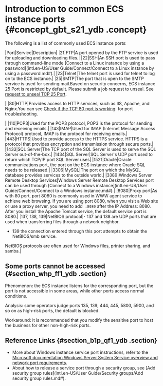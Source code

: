 # Introduction to common ECS instance ports {#concept_gbt_s21_ydb .concept}

The following is a list of commonly used ECS instance ports:

|Port|Service|Description|
|21|FTP|A port opened by the FTP service is used for uploading and downloading files.|
|22|SSH|An SSH port is used to pass through command-line mode [Connect to a Linux instance by using a password](intl.en-US/User Guide/Connect/Connect to a Linux instance by using a password.md#).|
|23|Telnet|The telnet port is used for telnet to log on to the ECS instance.|
|25|SMTP|The port that is open to the SMTP service is used for sending mail.Based on security concerns, ECS instance 25 Port is restricted by default. Please submit a job request to unseal. See [request to unseal TCP 25 Port](https://www.alibabacloud.com/help/doc-detail/56130.htm).

|
|80|HTTP|Provides access to HTTP services, such as IIS, Apache, and Nginx.You can see [Check if the TCP 80 port is working](https://www.alibabacloud.com/help/faq-detail/59367.htm)  for port troubleshooting.

|
|110|POP3|Used for the POP3 protocol, POP3 is the protocol for sending and receiving emails.|
|143|IMAP|Used for IMAP \(Internet Message Access Protocol\) protocol, IMAP is the protocol for receiving emails.|
|443|HTTPS|Used to provide access to the HTTPS service. HTTPS is a protocol that provides encryption and transmission through secure ports.|
|1433|SQL Server|The TCP port of the SQL Server is used to serve the SQL Server out-of-the-box.|
|1434|SQL Server|SQL Server's UDP port used to return which TCP/IP port SQL Server uses|
|1521|Oracle|Oracle communications port, the port on the ECS instance where Oracle SQL needs to be released.|
|3306|MySQL|The port on which the MySQL database provides services to the outside world.|
|3389|Windows Server Remote Desktop Services|Windows Server Remote Desktop Services port can be used through [Connect to a Windows instance](intl.en-US/User Guide/Connect/Connect to a Windows instance.md#).|
|8080|Proxy port|As with 80 port, port 8080 is commonly used in WWW agent service to achieve web browsing. If you are using port 8080, when you visit a Web site or use a proxy server, you need to add  `:8080` after the IP Address: 8080. After you install the Apache Tomcat service, the default service port is 8080.|
|137, 138, 139|NetBIOS protocol|-   137 and 138 are UDP ports that are used when transferring files through a network neighbor.
-   139 the connection entered through this port attempts to obtain the NetBIOS/smb service.

NetBIOS protocols are often used for Windows files, printer sharing, and samba.|

## Some ports cannot be accessed {#section_whp_ff1_ydb .section}

Phenomenon: the ECS instance listens for the corresponding port, but the port is not accessible in some areas, while other ports access normal conditions.

Analysis: some operators judge ports 135, 139, 444, 445, 5800, 5900, and so on as high-risk ports, the default is blocked.

Workaround: It is recommended that you modify the sensitive port to host the business for other non-high-risk ports.

## Reference Links {#section_b1p_qf1_ydb .section}

-   More about Windows instance service port instructions, refer to the  [Microsoft documentation Windows Server System Service overview and network port requirements](https://support.microsoft.com/zh-cn/kb/832017).
-   About how to release a service port through a security group, see [Add security group rules](intl.en-US/User Guide/Security groups/Add security group rules.md#).

